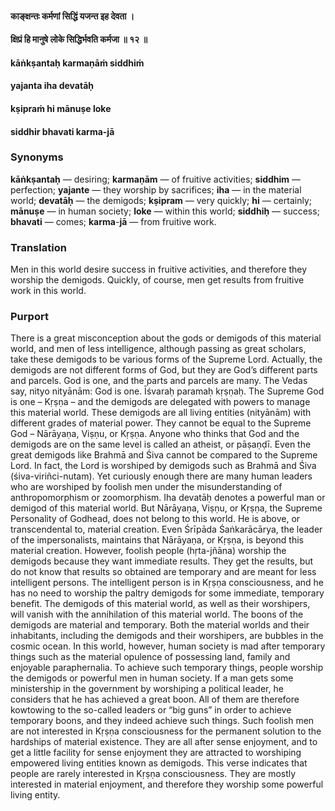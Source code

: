 #### काङ्क्षन्तः कर्मणां सिद्धिं यजन्त इह देवता ।
#### क्षिप्रं हि मानुषे लोके सिद्धिर्भवति कर्मजा ॥ १२ ॥

#### kāṅkṣantaḥ karmaṇāṁ siddhiṁ
#### yajanta iha devatāḥ
#### kṣipraṁ hi mānuṣe loke
#### siddhir bhavati karma-jā

### Synonyms

**kāṅkṣantaḥ** — desiring; **karmaṇām** — of fruitive activities; **siddhim** — perfection; **yajante** — they worship by sacrifices; **iha** — in the material world; **devatāḥ** — the demigods; **kṣipram** — very quickly; **hi** — certainly; **mānuṣe** — in human society; **loke** — within this world; **siddhiḥ** — success; **bhavati** — comes; **karma**-**jā** — from fruitive work.

### Translation

Men in this world desire success in fruitive activities, and therefore they worship the demigods. Quickly, of course, men get results from fruitive work in this world.

### Purport

There is a great misconception about the gods or demigods of this material world, and men of less intelligence, although passing as great scholars, take these demigods to be various forms of the Supreme Lord. Actually, the demigods are not different forms of God, but they are God’s different parts and parcels. God is one, and the parts and parcels are many. The Vedas say, nityo nityānām: God is one. Īśvaraḥ paramaḥ kṛṣṇaḥ. The Supreme God is one – Kṛṣṇa – and the demigods are delegated with powers to manage this material world. These demigods are all living entities (nityānām) with different grades of material power. They cannot be equal to the Supreme God – Nārāyaṇa, Viṣṇu, or Kṛṣṇa. Anyone who thinks that God and the demigods are on the same level is called an atheist, or pāṣaṇḍī. Even the great demigods like Brahmā and Śiva cannot be compared to the Supreme Lord. In fact, the Lord is worshiped by demigods such as Brahmā and Śiva (śiva-viriñci-nutam). Yet curiously enough there are many human leaders who are worshiped by foolish men under the misunderstanding of anthropomorphism or zoomorphism. Iha devatāḥ denotes a powerful man or demigod of this material world. But Nārāyaṇa, Viṣṇu, or Kṛṣṇa, the Supreme Personality of Godhead, does not belong to this world. He is above, or transcendental to, material creation. Even Śrīpāda Śaṅkarācārya, the leader of the impersonalists, maintains that Nārāyaṇa, or Kṛṣṇa, is beyond this material creation. However, foolish people (hṛta-jñāna) worship the demigods because they want immediate results. They get the results, but do not know that results so obtained are temporary and are meant for less intelligent persons. The intelligent person is in Kṛṣṇa consciousness, and he has no need to worship the paltry demigods for some immediate, temporary benefit. The demigods of this material world, as well as their worshipers, will vanish with the annihilation of this material world. The boons of the demigods are material and temporary. Both the material worlds and their inhabitants, including the demigods and their worshipers, are bubbles in the cosmic ocean. In this world, however, human society is mad after temporary things such as the material opulence of possessing land, family and enjoyable paraphernalia. To achieve such temporary things, people worship the demigods or powerful men in human society. If a man gets some ministership in the government by worshiping a political leader, he considers that he has achieved a great boon. All of them are therefore kowtowing to the so-called leaders or “big guns” in order to achieve temporary boons, and they indeed achieve such things. Such foolish men are not interested in Kṛṣṇa consciousness for the permanent solution to the hardships of material existence. They are all after sense enjoyment, and to get a little facility for sense enjoyment they are attracted to worshiping empowered living entities known as demigods. This verse indicates that people are rarely interested in Kṛṣṇa consciousness. They are mostly interested in material enjoyment, and therefore they worship some powerful living entity.